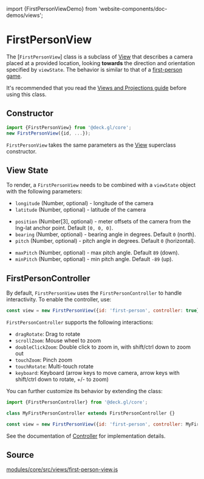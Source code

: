 import {FirstPersonViewDemo} from 'website-components/doc-demos/views';

<FirstPersonViewDemo />

# FirstPersonView

The [`FirstPersonView`] class is a subclass of [View](/docs/api-reference/core/viewport.md) that describes a camera placed at a provided location, looking **towards** the direction and orientation specified by `viewState`. The behavior is similar to that of a [first-person game](https://en.wikipedia.org/wiki/First-person_(gaming)).

It's recommended that you read the [Views and Projections guide](/docs/developer-guide/views.md) before using this class.


## Constructor

```js
import {FirstPersonView} from '@deck.gl/core';
new FirstPersonView({id, ...});
```

`FirstPersonView` takes the same parameters as the [View](/docs/api-reference/core/view.md) superclass constructor.


## View State

To render, a `FirstPersonView` needs to be combined with a `viewState` object with the following parameters:

- `longitude` (Number, optional) - longitude of the camera
- `latitude` (Number, optional) - latitude of the camera
* `position` (Number[3], optional) - meter offsets of the camera from the lng-lat anchor point. Default `[0, 0, 0]`.
* `bearing` (Number, optional) - bearing angle in degrees. Default `0` (north).
* `pitch` (Number, optional) - pitch angle in degrees. Default `0` (horizontal).
- `maxPitch` (Number, optional) - max pitch angle. Default `89` (down).
- `minPitch` (Number, optional) - min pitch angle. Default `-89` (up).


## FirstPersonController

By default, `FirstPersonView` uses the `FirstPersonController` to handle interactivity. To enable the controller, use:

```js
const view = new FirstPersonView({id: 'first-person', controller: true});
```

`FirstPersonController` supports the following interactions:

- `dragRotate`: Drag to rotate
- `scrollZoom`: Mouse wheel to zoom
- `doubleClickZoom`: Double click to zoom in, with shift/ctrl down to zoom out
- `touchZoom`: Pinch zoom
- `touchRotate`: Multi-touch rotate
- `keyboard`: Keyboard (arrow keys to move camera, arrow keys with shift/ctrl down to rotate, +/- to zoom)

You can further customize its behavior by extending the class:

```js
import {FirstPersonController} from '@deck.gl/core';

class MyFirstPersonController extends FirstPersonController {}

const view = new FirstPersonView({id: 'first-person', controller: MyFirstPersonController});
```

See the documentation of [Controller](/docs/api-reference/core/controller.md) for implementation details.


## Source

[modules/core/src/views/first-person-view.js](https://github.com/visgl/deck.gl/blob/master/modules/core/src/views/first-person-view.js)
